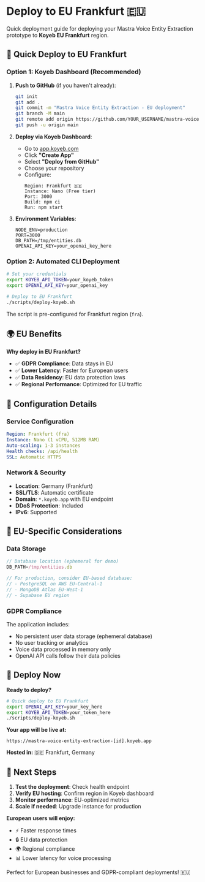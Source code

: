 # Deploy to EU Frankfurt 🇪🇺

Quick deployment guide for deploying your Mastra Voice Entity Extraction prototype to **Koyeb EU Frankfurt** region.

## 🚀 Quick Deploy to EU Frankfurt

### Option 1: Koyeb Dashboard (Recommended)

1. **Push to GitHub** (if you haven't already):
   ```bash
   git init
   git add .
   git commit -m "Mastra Voice Entity Extraction - EU deployment"
   git branch -M main
   git remote add origin https://github.com/YOUR_USERNAME/mastra-voice-entity-extraction.git
   git push -u origin main
   ```

2. **Deploy via Koyeb Dashboard**:
   - Go to [app.koyeb.com](https://app.koyeb.com)
   - Click **"Create App"**
   - Select **"Deploy from GitHub"**
   - Choose your repository
   - Configure:
     ```
     Region: Frankfurt 🇩🇪
     Instance: Nano (Free tier)
     Port: 3000
     Build: npm ci
     Run: npm start
     ```

3. **Environment Variables**:
   ```
   NODE_ENV=production
   PORT=3000
   DB_PATH=/tmp/entities.db
   OPENAI_API_KEY=your_openai_key_here
   ```

### Option 2: Automated CLI Deployment

```bash
# Set your credentials
export KOYEB_API_TOKEN=your_koyeb_token
export OPENAI_API_KEY=your_openai_key

# Deploy to EU Frankfurt
./scripts/deploy-koyeb.sh
```

The script is pre-configured for Frankfurt region (`fra`).

## 🌍 EU Benefits

**Why deploy in EU Frankfurt?**
- ✅ **GDPR Compliance**: Data stays in EU
- ✅ **Lower Latency**: Faster for European users
- ✅ **Data Residency**: EU data protection laws
- ✅ **Regional Performance**: Optimized for EU traffic

## 📍 Configuration Details

### Service Configuration
```yaml
Region: Frankfurt (fra)
Instance: Nano (1 vCPU, 512MB RAM)
Auto-scaling: 1-3 instances
Health checks: /api/health
SSL: Automatic HTTPS
```

### Network & Security
- **Location**: Germany (Frankfurt)
- **SSL/TLS**: Automatic certificate
- **Domain**: `*.koyeb.app` with EU endpoint
- **DDoS Protection**: Included
- **IPv6**: Supported

## 🔧 EU-Specific Considerations

### Data Storage
```javascript
// Database location (ephemeral for demo)
DB_PATH=/tmp/entities.db

// For production, consider EU-based database:
// - PostgreSQL on AWS EU-Central-1
// - MongoDB Atlas EU-West-1
// - Supabase EU region
```

### GDPR Compliance
The application includes:
- No persistent user data storage (ephemeral database)
- No user tracking or analytics
- Voice data processed in memory only
- OpenAI API calls follow their data policies

## 🚀 Deploy Now

**Ready to deploy?**
```bash
# Quick deploy to EU Frankfurt
export OPENAI_API_KEY=your_key_here
export KOYEB_API_TOKEN=your_token_here
./scripts/deploy-koyeb.sh
```

**Your app will be live at:**
```
https://mastra-voice-entity-extraction-[id].koyeb.app
```

**Hosted in:** 🇩🇪 Frankfurt, Germany

## 🎯 Next Steps

1. **Test the deployment**: Check health endpoint
2. **Verify EU hosting**: Confirm region in Koyeb dashboard
3. **Monitor performance**: EU-optimized metrics
4. **Scale if needed**: Upgrade instance for production

**European users will enjoy:**
- ⚡ Faster response times
- 🔒 EU data protection
- 🌍 Regional compliance
- 📊 Lower latency for voice processing

Perfect for European businesses and GDPR-compliant deployments! 🇪🇺 